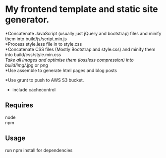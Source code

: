 # My frontend template and static site generator.

*Concatenate JavaScript (usually just jQuery and bootstrap) files and minify them into build/js/script.min.js  
*Process style.less file in to style.css  
*Concatenate CSS files (Mostly Bootstrap and style.css) and minify them into build/css/style.min.css  
*Take all images and optimise them (lossless compression) into build/img/*.jpg or png  
*Use assemble to generate html pages and blog posts  

*Use grunt to push to AWS S3 bucket.
- include cachecontrol

## Requires

node  
npm

## Usage

run npm install for dependencies

